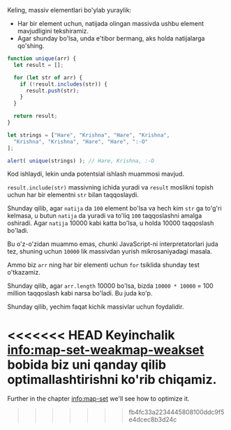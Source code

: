 Keling, massiv elementlari bo'ylab yuraylik:
- Har bir element uchun, natijada olingan massivda ushbu element mavjudligini tekshiramiz.
- Agar shunday bo'lsa, unda e'tibor bermang, aks holda natijalarga qo'shing.

```js run demo
function unique(arr) {
  let result = [];

  for (let str of arr) {
    if (!result.includes(str)) {
      result.push(str);
    }
  }

  return result;
}

let strings = ["Hare", "Krishna", "Hare", "Krishna",
  "Krishna", "Krishna", "Hare", "Hare", ":-O"
];

alert( unique(strings) ); // Hare, Krishna, :-O
```

Kod ishlaydi, lekin unda potentsial ishlash muammosi mavjud.

`result.include(str)` massivning ichida yuradi va `result` moslikni topish uchun har bir elementni `str` bilan taqqoslaydi.

Shunday qilib, agar `natija` da `100` element bo'lsa va hech kim `str` ​​ga to'g'ri kelmasa, u butun `natija` da yuradi va to'liq `100` taqqoslashni amalga oshiradi. Agar `natija` 10000 kabi katta bo'lsa, u holda 10000 taqqoslash bo'ladi.

Bu o'z-o'zidan muammo emas, chunki JavaScript-ni interpretatorlari juda tez, shuning uchun `10000` lik massivdan yurish mikrosaniyadagi masala.

Ammo biz `arr` ning har bir elementi uchun `for` tsiklida shunday test o'tkazamiz.

Shunday qilib, agar `arr.length` 10000 bo'lsa, bizda `10000 * 10000` = 100 million taqqoslash kabi narsa bo'ladi. Bu juda ko'p.

Shunday qilib, yechim faqat kichik massivlar uchun foydalidir.

<<<<<<< HEAD
Keyinchalik <info:map-set-weakmap-weakset> bobida biz uni qanday qilib optimallashtirishni ko'rib chiqamiz.
=======
Further in the chapter <info:map-set> we'll see how to optimize it.
>>>>>>> fb4fc33a2234445808100ddc9f5e4dcec8b3d24c

